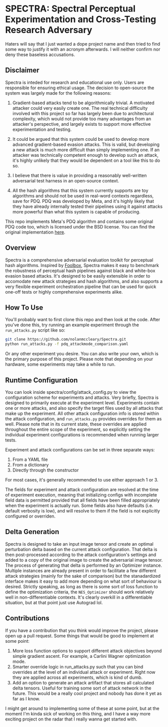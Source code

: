 # SPECTRA: Spectral Perceptual Experimentation and Cross-Testing Research Adversary

Haters will say that I just wanted a dope project name and then tried to find some way to justify it with an acronym afterwards. I will neither confirm nor deny these baseless accusations.

## Disclaimer
Spectra is inteded for research and educational use only. Users are responsible for ensuring ethical usage. The decision to open-source the system was largely made for the following reasons:

1. Gradient-based attacks tend to be algorithmically trivial. A motivated attacker could very easily create one. The real technical difficulty involved with this project so far has largely been due to architectural complexity, which would not provide too many advantages from an attacker's perspective, and largely exists to support more effective experimentation and testing. 

2. It could be argued that this system could be used to develop more advanced gradient-based evasion attacks. This is valid, but developing a new attack is much more difficult than simply implementing one. If an attacker was technically competent enough to develop such an attack, it's highly unlikely that they would be dependent on a tool like this to do so.

3. I believe that there is value in providing a reasonably well-written adversarial test harness in an open-source context. 

4. All the hash algorithms that this system currently supports are toy algorithms and should not be used in real-word contexts regardless, save for PDQ. PDQ was developed by Meta, and it's highly likely that they have already internally tested their pipelines using it against attacks more powerful than what this system is capable of producing. 

This repo implements Meta's PDQ algorithm and contains some original PDQ code too, which is licensed under the BSD license. You can find the original implementation [here](https://github.com/facebook/ThreatExchange/tree/main/pdq).

## Overview
Spectra is a comprehensive adversarial evaluation toolkit for perceptual hash algorithms. Inspired by [Foolbox](https://github.com/bethgelab/foolbox), Spectra makes it easy to benchmark the robustness of perceptual hash pipelines against black and white-box evasion based attacks. It's designed to be easily extensible in order to accomodate new attack strategies and hash algorithms, and also supports a very flexible experiment orchestration pipeline that can be used for quick one-off tests or highly comprehensive experiments alike.


## How To Use

You'll probably want to first clone this repo and then look at the code. After you've done this, try running an example experiment through the `run_attacks.py` script like so:

```bash
git clone https://github.com/nolanmccleary/Spectra.git
python run_attacks.py -f pdq_attackmode_comparison.yaml
```

Or any other experiment you desire. You can also write your own, which is the primary purpose of this project. Please note that depending on your hardware, some experiments may take a while to run. 

## Runtime Configuration

You can look inside spectra/config/attack_config.py to view the configuration scheme for experiments and attacks. Very briefly, Spectra is designed to primarily execute at the experiment level. Experiments contain one or more attacks, and also specify the target files used by all attacks that make up the experiment. All other attack configuration info is stored within the attack configuration, and `run_attacks.py` provides overrides for them as well. Please note that in its current state, these overrides are applied throughout the entire scope of the experiment, so explicitly setting the individual experiment configurations is recommended when running larger tests. 

Experiment and attack configurations can be set in three separate ways: 
1. From a YAML file 
2. From a dictionary
3. Directly through the constructor

For most cases, it's generally recommended to use either approach 1 or 3.

The fields for experiment and attack configuration are resolved at the time of experiment execution, meaning that initializing configs with incomplete field data is permitted provided that all fields have been filled appropriately when the experiment is actually run. Some fields also have defaults (i.e. default verbosity is low), and will resolve to them if the field is not explicitly configured or overriden. 


## Delta Generation

Spectra is designed to take an input image tensor and create an optimal perturbation delta based on the current attack configuration. That delta is then post-processed according to the attack configuration's settings and added to a copy of the original image to create the adversarial image tensor. The process of generating that delta is performed by an Optimizer instance. Multiple instances are already present in order to facilitate a few different attack strategies (mainly for the sake of comparison) but the stanadardized interface makes it easy to add more depending on what sort of behaviour is desired. Strictly speaking, as long as there is some sort of loss function to define the optimization criteria, the `NES_Optimizer` should work relatively well in non-differentiable contexts. It's clearly overkill in a differentiable situation, but at that point just use Autograd lol. 






## Contributions

If you have a contribution that you think would improve the project, please open up a pull request. Some things that would be good to implement at some point:

1. More loss function options to support different attack objectives beyond simple gradient ascent. For example, a Carlini Wagner optimization mode. 
2. Smarter override logic in run_attacks.py such that you can bind overrides at the level of an individual attack or experiment. Right now they are applied across all experiments, which is kind of dumb.
3. Add an option to generate an attack artifact that stores all calculated delta tensors. Useful for training some sort of attack network in the future. This would be a really cool project and nobody has done it yet as far as I know.


I might get around to implementing some of these at some point, but at the moment I'm kinda sick of working on this thing, and I have a way more exciting project on the radar that I really wanna get started with. 

